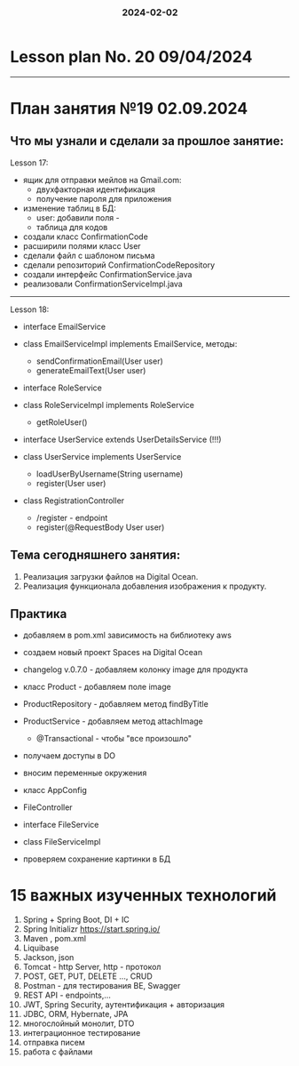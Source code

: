 <h3 style="text-align: center; padding-bottom: 14px">2024-02-02</h3>

# Lesson plan No. 20 09/04/2024



___

# План занятия №19 02.09.2024

## Что мы узнали и сделали за прошлое занятие:
Lesson 17:
- ящик для отправки мейлов на Gmail.com:
  - двухфакторная идентификация
  - получение пароля для приложения
- изменение таблиц в БД:
  - user: добавили поля - 
  - таблица для кодов
- создали класс ConfirmationCode
- расширили полями класс User
- сделали файл с шаблоном письма
- сделали репозиторий ConfirmationCodeRepository
- создали интерфейс ConfirmationService.java
- реализовали ConfirmationServiceImpl.java
-----------------------------------------------
Lesson 18:
- interface EmailService
- class EmailServiceImpl implements EmailService, методы:
  - sendConfirmationEmail(User user)
  - generateEmailText(User user)

- interface RoleService
- class RoleServiceImpl implements RoleService
  - getRoleUser()

- interface UserService extends UserDetailsService (!!!)
- class UserService implements UserService
  - loadUserByUsername(String username)
  - register(User user)

- class RegistrationController
  - /register - endpoint
  - register(@RequestBody User user)

## Тема сегодняшнего занятия:
1. Реализация загрузки файлов на Digital Ocean.
2. Реализация функционала добавления изображения к продукту.

## Практика
- добавляем в pom.xml зависимость на библиотеку aws
- создаем новый проект Spaces на Digital Ocean
- changelog v.0.7.0 - добавляем колонку image для продукта
- класс Product - добавляем поле image
- ProductRepository - добавляем метод findByTitle
- ProductService - добавляем метод attachImage
  - @Transactional - чтобы "все произошло"

- получаем доступы в DO
- вносим переменные окружения
- класс AppConfig

- FileController
- interface FileService
- class FileServiceImpl
- проверяем сохранение картинки в БД

# 15 важных изученных технологий

1. Spring + Spring Boot, DI + IC
2. Spring Initializr https://start.spring.io/
3. Maven , pom.xml
4. Liquibase
5. Jackson, json
6. Tomcat - http Server, http - протокол
7. POST, GET,  PUT, DELETE ..., CRUD
8. Postman - для тестирования BE, Swagger
9. REST API - endpoints,...
10. JWT, Spring Security, аутентификация + авторизация
11. JDBC, ORM, Hybernate, JPA
12. многослойный монолит, DTO
13. интеграционное тестирование
14. отправка писем
15. работа с файлами






